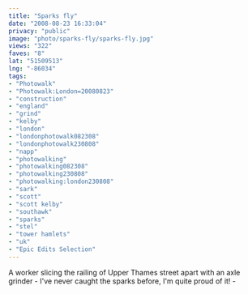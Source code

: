 ```yaml
---
title: "Sparks fly"
date: "2008-08-23 16:33:04"
privacy: "public"
image: "photo/sparks-fly/sparks-fly.jpg"
views: "322"
faves: "8"
lat: "51509513"
lng: "-86034"
tags:
- "Photowalk"
- "Photowalk:London=20080823"
- "construction"
- "england"
- "grind"
- "kelby"
- "london"
- "londonphotowalk082308"
- "londonphotowalk230808"
- "napp"
- "photowalking"
- "photowalking082308"
- "photowalking230808"
- "photowalking:london230808"
- "sark"
- "scott"
- "scott kelby"
- "southawk"
- "sparks"
- "stel"
- "tower hamlets"
- "uk"
- "Epic Edits Selection"
---
```

A worker slicing the railing of Upper Thames street apart with an axle grinder - I've never caught the sparks before, I'm quite proud of it! - <a href="/photos/2008/08/24/sparks-fly"></a>

